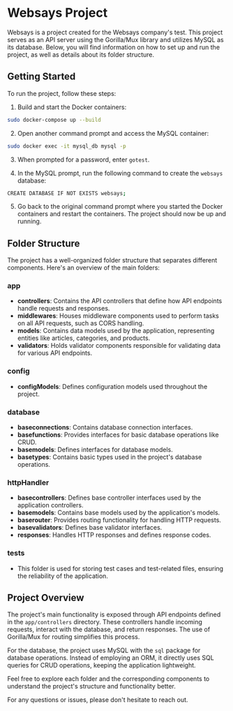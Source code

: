 # Websays Project

Websays is a project created for the Websays company's test. This project serves as an API server using the Gorilla/Mux library and utilizes MySQL as its database. Below, you will find information on how to set up and run the project, as well as details about its folder structure.

## Getting Started

To run the project, follow these steps:

1. Build and start the Docker containers:

```bash
sudo docker-compose up --build
```

2. Open another command prompt and access the MySQL container:

```bash
sudo docker exec -it mysql_db mysql -p
```

3. When prompted for a password, enter `gotest`.

4. In the MySQL prompt, run the following command to create the `websays` database:

```bash
CREATE DATABASE IF NOT EXISTS websays;
```


5. Go back to the original command prompt where you started the Docker containers and restart the containers. The project should now be up and running.

## Folder Structure

The project has a well-organized folder structure that separates different components. Here's an overview of the main folders:

### app
- **controllers**: Contains the API controllers that define how API endpoints handle requests and responses.
- **middlewares**: Houses middleware components used to perform tasks on all API requests, such as CORS handling.
- **models**: Contains data models used by the application, representing entities like articles, categories, and products.
- **validators**: Holds validator components responsible for validating data for various API endpoints.

### config
- **configModels**: Defines configuration models used throughout the project.

### database
- **baseconnections**: Contains database connection interfaces.
- **basefunctions**: Provides interfaces for basic database operations like CRUD.
- **basemodels**: Defines interfaces for database models.
- **basetypes**: Contains basic types used in the project's database operations.

### httpHandler
- **basecontrollers**: Defines base controller interfaces used by the application controllers.
- **basemodels**: Contains base models used by the application's models.
- **baserouter**: Provides routing functionality for handling HTTP requests.
- **basevalidators**: Defines base validator interfaces.
- **responses**: Handles HTTP responses and defines response codes.

### tests
- This folder is used for storing test cases and test-related files, ensuring the reliability of the application.

## Project Overview

The project's main functionality is exposed through API endpoints defined in the `app/controllers` directory. These controllers handle incoming requests, interact with the database, and return responses. The use of Gorilla/Mux for routing simplifies this process.

For the database, the project uses MySQL with the `sql` package for database operations. Instead of employing an ORM, it directly uses SQL queries for CRUD operations, keeping the application lightweight.

Feel free to explore each folder and the corresponding components to understand the project's structure and functionality better.

For any questions or issues, please don't hesitate to reach out.

